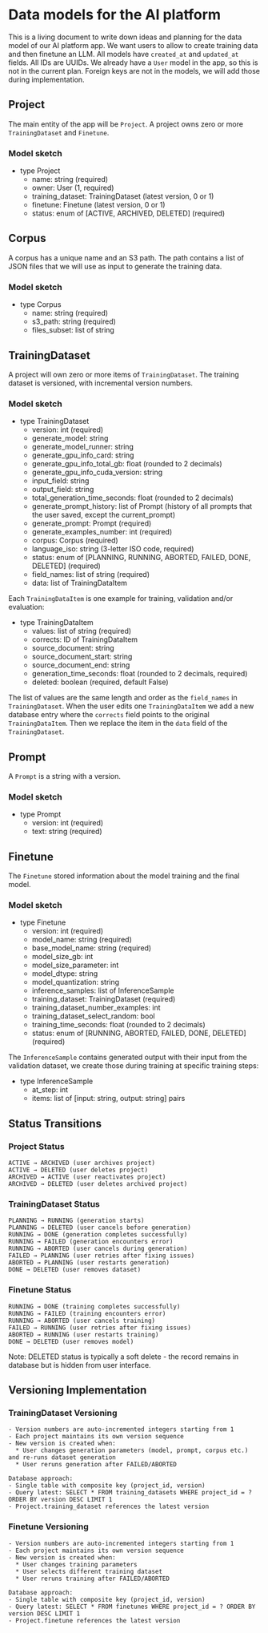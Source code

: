 # Data models for the AI platform

This is a living document to write down ideas and planning for the data model of our AI platform app. We want users to
allow to create training data and then finetune an LLM. All models have `created_at` and `updated_at` fields. All IDs
are UUIDs. We already have a `User` model in the app, so this is not in the current plan. Foreign keys are not in the
models, we will add those during implementation.

## Project

The main entity of the app will be `Project`. A project owns zero or more `TrainingDataset` and `Finetune`.

### Model sketch

-   type Project
    -   name: string (required)
    -   owner: User (1, required)
    -   training_dataset: TrainingDataset (latest version, 0 or 1)
    -   finetune: Finetune (latest version, 0 or 1)
    -   status: enum of [ACTIVE, ARCHIVED, DELETED] (required)

## Corpus

A corpus has a unique name and an S3 path. The path contains a list of JSON files that we will use as input to generate
the training data.

### Model sketch

-   type Corpus
    -   name: string (required)
    -   s3_path: string (required)
    -   files_subset: list of string

## TrainingDataset

A project will own zero or more items of `TrainingDataset`. The training dataset is versioned, with incremental version
numbers.

### Model sketch

-   type TrainingDataset
    -   version: int (required)
    -   generate_model: string
    -   generate_model_runner: string
    -   generate_gpu_info_card: string
    -   generate_gpu_info_total_gb: float (rounded to 2 decimals)
    -   generate_gpu_info_cuda_version: string
    -   input_field: string
    -   output_field: string
    -   total_generation_time_seconds: float (rounded to 2 decimals)
    -   generate_prompt_history: list of Prompt (history of all prompts that the user saved, except the current_prompt)
    -   generate_prompt: Prompt (required)
    -   generate_examples_number: int (required)
    -   corpus: Corpus (required)
    -   language_iso: string (3-letter ISO code, required)
    -   status: enum of [PLANNING, RUNNING, ABORTED, FAILED, DONE, DELETED] (required)
    -   field_names: list of string (required)
    -   data: list of TrainingDataItem

Each `TrainingDataItem` is one example for training, validation and/or evaluation:

-   type TrainingDataItem
    -   values: list of string (required)
    -   corrects: ID of TrainingDataItem
    -   source_document: string
    -   source_document_start: string
    -   source_document_end: string
    -   generation_time_seconds: float (rounded to 2 decimals, required)
    -   deleted: boolean (required, default False)

The list of values are the same length and order as the `field_names` in `TrainingDataset`. When the user edits one
`TrainingDataItem` we add a new database entry where the `corrects` field points to the original `TrainingDataItem`.
Then we replace the item in the `data` field of the `TrainingDataset`.

## Prompt

A `Prompt` is a string with a version.

### Model sketch

-   type Prompt
    -   version: int (required)
    -   text: string (required)

## Finetune

The `Finetune` stored information about the model training and the final model.

### Model sketch

-   type Finetune
    -   version: int (required)
    -   model_name: string (required)
    -   base_model_name: string (required)
    -   model_size_gb: int
    -   model_size_parameter: int
    -   model_dtype: string
    -   model_quantization: string
    -   inference_samples: list of InferenceSample
    -   training_dataset: TrainingDataset (required)
    -   training_dataset_number_examples: int
    -   training_dataset_select_random: bool
    -   training_time_seconds: float (rounded to 2 decimals)
    -   status: enum of [RUNNING, ABORTED, FAILED, DONE, DELETED] (required)

The `InferenceSample` contains generated output with their input from the validation dataset, we create those during training at specific training steps:

-   type InferenceSample
    -   at_step: int
    -   items: list of [input: string, output: string] pairs

## Status Transitions

### Project Status

```
ACTIVE → ARCHIVED (user archives project)
ACTIVE → DELETED (user deletes project)
ARCHIVED → ACTIVE (user reactivates project)
ARCHIVED → DELETED (user deletes archived project)
```

### TrainingDataset Status

```
PLANNING → RUNNING (generation starts)
PLANNING → DELETED (user cancels before generation)
RUNNING → DONE (generation completes successfully)
RUNNING → FAILED (generation encounters error)
RUNNING → ABORTED (user cancels during generation)
FAILED → PLANNING (user retries after fixing issues)
ABORTED → PLANNING (user restarts generation)
DONE → DELETED (user removes dataset)
```

### Finetune Status

```
RUNNING → DONE (training completes successfully)
RUNNING → FAILED (training encounters error)
RUNNING → ABORTED (user cancels training)
FAILED → RUNNING (user retries after fixing issues)
ABORTED → RUNNING (user restarts training)
DONE → DELETED (user removes model)
```

Note: DELETED status is typically a soft delete - the record remains in database but is hidden from user interface.

## Versioning Implementation

### TrainingDataset Versioning

```
- Version numbers are auto-incremented integers starting from 1
- Each project maintains its own version sequence
- New version is created when:
  * User changes generation parameters (model, prompt, corpus etc.) and re-runs dataset generation
  * User reruns generation after FAILED/ABORTED

Database approach:
- Single table with composite key (project_id, version)
- Query latest: SELECT * FROM training_datasets WHERE project_id = ? ORDER BY version DESC LIMIT 1
- Project.training_dataset references the latest version
```

### Finetune Versioning

```
- Version numbers are auto-incremented integers starting from 1
- Each project maintains its own version sequence
- New version is created when:
  * User changes training parameters
  * User selects different training dataset
  * User reruns training after FAILED/ABORTED

Database approach:
- Single table with composite key (project_id, version)
- Query latest: SELECT * FROM finetunes WHERE project_id = ? ORDER BY version DESC LIMIT 1
- Project.finetune references the latest version
```
